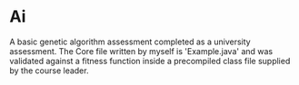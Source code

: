 # Ai
A basic genetic algorithm assessment completed as a university assessment. The Core file written by myself is 'Example.java' and was validated against a fitness function
inside a precompiled class file supplied by the course leader. 
